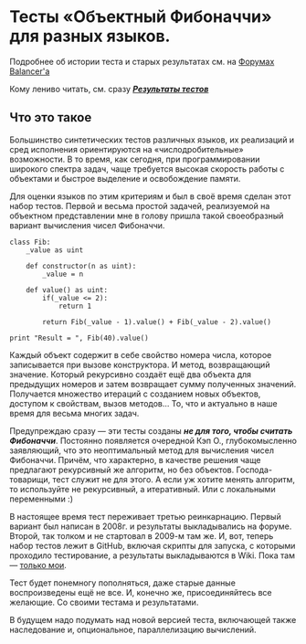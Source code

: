 Тесты «Объектный Фибоначчи» для разных языков.
==============================================

Подробнее об истории теста и старых результатах см. на
[Форумах Balancer'а](http://www.balancer.ru/tech/forum/2008/08/t63003--proizvoditelnost-yazykov-obektnyj-fibonachchi.html)

Кому лениво читать, см. сразу ***[Результаты тестов](https://github.com/Balancer/benchmarks-fib-obj/wiki/Результат-теста:-i3-2.2ГГц)***

Что это такое
-------------

Большинство синтетических тестов различных языков, их реализаций и сред
исполнения ориентируются на «числодробительные» возможности. В то время, как
сегодня, при программировании широкого спектра задач, чаще требуется
высокая скорость работы с объектами и быстрое выделение и освобождение
памяти.

Для оценки языков по этим критериям и был в своё время сделан этот набор
тестов. Первой и весьма простой задачей, реализуемой на объектном представлении
мне в голову пришла такой своеобразный вариант вычисления чисел Фибоначчи.

```
class Fib:
	_value as uint

	def constructor(n as uint):
		_value = n

	def value() as uint:
		if(_value <= 2):
			return 1

		return Fib(_value - 1).value() + Fib(_value - 2).value()

print "Result = ", Fib(40).value()

```

Каждый объект содержит в себе свойство номера числа, которое записывается
при вызове конструктора. И метод, возвращающий значение. Который рекурсивно
создаёт ещё два объекта для предыдущих номеров и затем возвращает сумму
полученных значений. Получается множество итераций с созданием новых объектов,
доступом к свойствам, вызов методов… То, что и актуально в наше время для
весьма многих задач.

Предупреждаю сразу — эти тесты созданы ***не для того, чтобы считать Фибоначчи***.
Постоянно появляется очередной Кэп О., глубокомысленно заявляющий, что это
неоптимальный метод для вычисления чисел Фибоначчи. Причём, что характерно,
в качестве решения чаще предлагают рекурсивный же алгоритм, но без объектов.
Господа-товарищи, тест служит не для этого. А если уж хотите менять алгоритм,
то используйте не рекурсивный, а итеративный. Или с локальными переменными :)

В настоящее время тест переживает третью реинкарнацию. Первый вариант был
написан в 2008г. и результаты выкладывались на форуме. Второй, так толком
и не стартовал в 2009-м там же. И, вот, теперь набор тестов лежит в GitHub,
включая скрипты для запуска, с которыми проходило тестирование, а результаты
выкладываются в Wiki. Пока там — [только мои](https://github.com/Balancer/benchmarks-fib-obj/wiki/Результат-теста:-i3-2.2ГГц).

Тест будет понемногу пополняться, даже старые данные воспроизведены ещё не все.
И, конечно же, присоединяйтесь все желающие. Со своими тестама и результатами.

В будущем надо подумать над новой версией теста, включающей также наследование
и, опциональное, параллелизацию вычислений.
